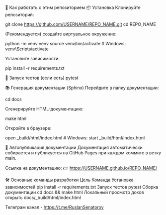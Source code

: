 🚀 Как работать с этим репозиторием
📦 Установка
Клонируйте репозиторий:

git clone https://github.com/USERNAME/REPO_NAME.git
cd REPO_NAME

                  
(Рекомендуется) создайте виртуальное окружение:

python -m venv venv
source venv/bin/activate  # Windows: venv\Scripts\activate

                  
Установите зависимости:

pip install -r requirements.txt

                  
🧪 Запуск тестов (если есть)
pytest

                  
📚 Генерация документации (Sphinx)
Перейдите в папку документации:

cd docs

                  
Сгенерируйте HTML-документацию:

make html

                  
Откройте в браузере:

open _build/html/index.html  # Windows: start _build/html/index.html

                  
🚀 Автопубликация документации
Документация автоматически собирается и публикуется на GitHub Pages при каждом коммите в ветку main.

Ссылка на документацию:
👉 https://USERNAME.github.io/REPO_NAME/

🛠️ Основные команды разработки
Цель	Команда
Установка зависимостей	pip install -r requirements.txt
Запуск тестов	pytest
Сборка документации	cd docs && make html
Локальный просмотр доков	открыть docs/_build/html/index.html

Телеграм канал - https://t.me/RuslanSenatorov

